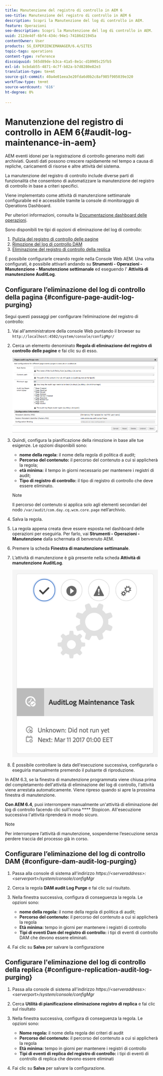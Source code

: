 ```yaml
---
title: Manutenzione del registro di controllo in AEM 6
seo-title: Manutenzione del registro di controllo in AEM 6
description: Scopri la Manutenzione del log di controllo in AEM.
feature: Operazioni
seo-description: Scopri la Manutenzione del log di controllo in AEM.
uuid: 212de4df-6bf4-434c-94e1-74186d21945a
contentOwner: User
products: SG_EXPERIENCEMANAGER/6.4/SITES
topic-tags: operations
content-type: reference
discoiquuid: 565d89de-b3ca-41a5-8e1c-d10905c25fb5
exl-id: bcbdab55-4871-4c7f-b82a-b7d8280e82e3
translation-type: tm+mt
source-git-commit: 40a4e01eea3e20fda6d0b2c8af985f905039e320
workflow-type: tm+mt
source-wordcount: '616'
ht-degree: 0%

---
```


# Manutenzione del registro di controllo in AEM 6{#audit-log-maintenance-in-aem}

AEM eventi idonei per la registrazione di controllo generano molti dati archiviati. Questi dati possono crescere rapidamente nel tempo a causa di repliche, caricamenti di risorse e altre attività del sistema.

La manutenzione del registro di controllo include diverse parti di funzionalità che consentono di automatizzare la manutenzione del registro di controllo in base a criteri specifici.

Viene implementato come attività di manutenzione settimanale configurabile ed è accessibile tramite la console di monitoraggio di Operations Dashboard.

Per ulteriori informazioni, consulta la [Documentazione dashboard delle operazioni](/help/sites-administering/operations-dashboard.md).

Sono disponibili tre tipi di opzioni di eliminazione del log di controllo:

1. [Pulizia del registro di controllo delle pagine](/help/sites-administering/operations-audit-log.md#configure-page-audit-log-purging)
1. [Rimozione del log di controllo DAM](/help/sites-administering/operations-audit-log.md#configure-dam-audit-log-purging)
1. [Eliminazione del registro di controllo della replica](/help/sites-administering/operations-audit-log.md#configure-replication-audit-log-purging)

È possibile configurarle creando regole nella Console Web AEM. Una volta configurati, è possibile attivarli andando su **Strumenti - Operazioni - Manutenzione - Manutenzione settimanale** ed eseguendo l&#39; **Attività di manutenzione AuditLog**.

## Configurare l’eliminazione del log di controllo della pagina {#configure-page-audit-log-purging}

Segui questi passaggi per configurare l’eliminazione del registro di controllo:

1. Vai all&#39;amministratore della console Web puntando il browser su `http://localhost:4502/system/console/configMgr/`

1. Cerca un elemento denominato **Regola di eliminazione del registro di controllo delle pagine** e fai clic su di esso.

   ![chlimage_1-365](assets/chlimage_1-365.png)

1. Quindi, configura la pianificazione della rimozione in base alle tue esigenze. Le opzioni disponibili sono:

   * **nome della regola:** il nome della regola di politica di audit;
   * **Percorso del contenuto:** il percorso del contenuto a cui si applicherà la regola;
   * **età minima:** il tempo in giorni necessario per mantenere i registri di audit;
   * **Tipo di registro di controllo:** il tipo di registro di controllo che deve essere eliminato.

   >[!NOTE]
   >
   >Il percorso del contenuto si applica solo agli elementi secondari del nodo `/var/audit/com.day.cq.wcm.core.page` nell’archivio.

1. Salva la regola.
1. La regola appena creata deve essere esposta nel dashboard delle operazioni per eseguirla. Per farlo, vai **Strumenti - Operazioni - Manutenzione** dalla schermata di benvenuto AEM.

1. Premere la scheda **Finestra di manutenzione settimanale**.

1. L’attività di manutenzione è già presente nella scheda **Attività di manutenzione AuditLog**.

   ![chlimage_1-366](assets/chlimage_1-366.png)

1. È possibile controllare la data dell&#39;esecuzione successiva, configurarla o eseguirla manualmente premendo il pulsante di riproduzione.

In AEM 6.3, se la finestra di manutenzione programmata viene chiusa prima del completamento dell&#39;attività di eliminazione del log di controllo, l&#39;attività viene arrestata automaticamente. Viene ripreso quando si apre la prossima finestra di manutenzione.

**Con AEM 6.4**, puoi interrompere manualmente un&#39;attività di eliminazione del log di controllo facendo clic sull&#39;icona  **** Stopicon. All&#39;esecuzione successiva l&#39;attività riprenderà in modo sicuro.

>[!NOTE]
>
>Per interrompere l’attività di manutenzione, sospenderne l’esecuzione senza perdere traccia del processo già in corso.

## Configurare l’eliminazione del log di controllo DAM {#configure-dam-audit-log-purging}

1. Passa alla console di sistema all&#39;indirizzo *https://&lt;serveraddress>:&lt;serverport>/system/console/configMgr*
1. Cerca la regola **DAM audit Log Purge** e fai clic sul risultato.
1. Nella finestra successiva, configura di conseguenza la regola. Le opzioni sono:

   * **nome della regola:** il nome della regola di politica di audit;
   * **Percorso del contenuto:** il percorso del contenuto a cui si applicherà la regola
   * **Età minima:** tempo in giorni per mantenere i registri di controllo
   * **Tipi di eventi Dam del registro di controllo:**  i tipi di eventi di controllo DAM che devono essere eliminati.

1. Fai clic su **Salva** per salvare la configurazione

## Configurare l&#39;eliminazione del log di controllo della replica {#configure-replication-audit-log-purging}

1. Passa alla console di sistema all&#39;indirizzo *https://&lt;serveraddress>:&lt;serverport>/system/console/configMgr*
1. Cerca **Utilità di pianificazione eliminazione registro di replica** e fai clic sul risultato
1. Nella finestra successiva, configura di conseguenza la regola. Le opzioni sono:

   * **Nome regola:** il nome della regola dei criteri di audit
   * **Percorso del contenuto:** il percorso del contenuto a cui si applicherà la regola
   * **Età minima:** tempo in giorni per mantenere i registri di controllo
   * **Tipi di eventi di replica del registro di controllo:**  i tipi di eventi di controllo di replica che devono essere eliminati

1. Fai clic su **Salva** per salvare la configurazione.
